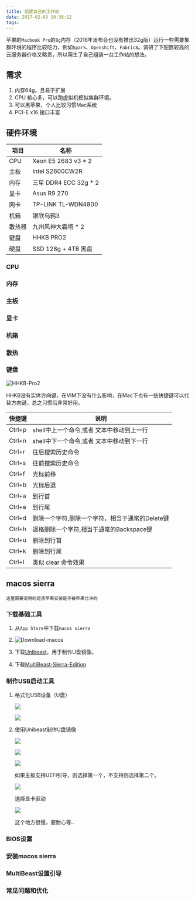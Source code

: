 ```yaml
---
title: 组建自己的工作站
date: 2017-02-03 10:38:12
tags: 
---
```


苹果的`Macbook Pro`的`8g`内存（2016年发布会也没有推出32g版）运行一些需要集群环境的程序比较吃力，例如`Spark`、`Openshift`、`Fabric8`。调研了下配置较高的云服务器价格又略贵，所以萌生了自己组装一台工作站的想法。

## 需求

1. 内存64g，且易于扩展
2. CPU 核心多，可以跑虚拟机模拟集群环境。
3. 可以黑苹果，个人比较习惯Mac系统
4. PCI-E x16 接口丰富

## 硬件环境

项目 | 名称
-----|-----
CPU | Xeon E5 2683 v3 * 2
主板 | Intel S2600CW2R
内存 | 三星 DDR4 ECC 32g * 2
显卡 | Asus R9 270
网卡 | TP-LINK TL-WDN4800
机箱 | 银欣乌鸦3
散热器 | 九州风神大霜塔 * 2
键盘 | HHKB PRO2
硬盘 | SSD 128g + 4TB 黑盘

### CPU

### 内存

### 主板

### 显卡

### 机箱

### 散热

### 键盘

![HHKB-Pro2](/images/hhkb-keyboard.jpg)

HHKB没有实体方向键，在VIM下没有什么影响，在Mac下也有一些快捷键可以代替方向键，总之习惯后非常好用。

快捷键 | 说明
-------|-----
Ctrl+p | shell中上一个命令,或者 文本中移动到上一行
Ctrl+n | shell中下一个命令,或者 文本中移动到下一行
Ctrl+r | 往后搜索历史命令
Ctrl+s | 往前搜索历史命令
Ctrl+f | 光标前移
Ctrl+b | 光标后退
Ctrl+a | 到行首
Ctrl+e | 到行尾
Ctrl+d | 删除一个字符,删除一个字符，相当于通常的Delete键
Ctrl+h | 退格删除一个字符,相当于通常的Backspace键
Ctrl+u | 删除到行首
Ctrl+k | 删除到行尾
Ctrl+l | 类似 clear 命令效果

## macos sierra

    这里需要说明的是黑苹果安装是不被苹果允许的

### 下载基础工具

1. 从`App Store`中下载`macos sierra`

2. ![Download-macos](/images/download-macos-sierra.png)

3. 下载[Unibeast](/assets/UniBeast-7.0.1.zip)，用于制作U盘镜像。

4. 下载[MultiBeast-Sierra-Edition](/assets/MultiBeast-Sierra-Edition-9.0.1.zip)

### 制作USB启动工具

1. 格式化USB设备（U盘）

    ![](/images/formatter-usb-boot-device.png)

    ![](/images/formatter-usb-boot-device2.png)

2. 使用Unibeast制作U盘镜像

    ![](/images/selected-usb.png)

    ![](/images/selected-installation-type.png)

    ![](/images/bootloader-configuration.png)

    如果主板支持UEFI引导，则选择第一个，不支持则选择第二个。

    ![](/images/graph-device.png)

    选择显卡驱动

    ![](/images/copying-files.png)

    这个地方很慢，要耐心等..

### BIOS设置

### 安装macos sierra

### MultiBeast设置引导

### 常见问题和优化
